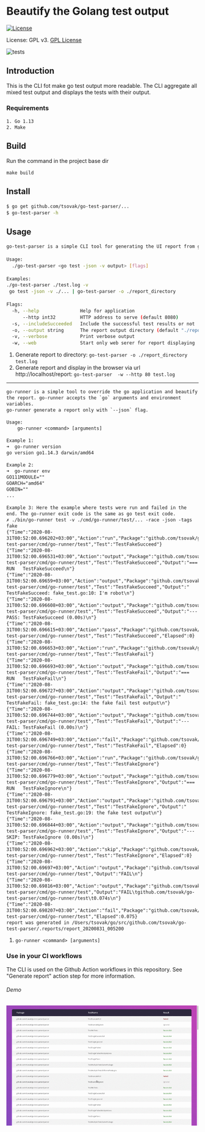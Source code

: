 #  Beautify the Golang test output

[![License](https://img.shields.io/badge/license-GPLv3-blue.svg)](http://www.gnu.org/licenses/gpl-3.0.html)

License: GPL v3. [GPL License](http://www.gnu.org/licenses)

![tests](https://github.com/Tsovak/go-test-parser/workflows/tests/badge.svg)

## Introduction

This is the CLI fot make go test output more readable. 
The CLI aggregate all mixed test output and displays the tests with their output.

### Requirements

    1. Go 1.13 
    2. Make
    
## Build

Run the command in the project base dir 

    make build 

## Install 
```bash
$ go get github.com/tsovak/go-test-parser/...
$ go-test-parser -h
```

    
## Usage 

```bash
go-test-parser is a simple CLI tool for generating the UI report from go test output

Usage:
  ./go-test-parser <go test -json -v output> [flags]

Examples:
./go-test-parser ./test.log -v
 go test -json -v ./... | go-test-parser -o ./report_directory

Flags:
  -h, --help               Help for application
      --http int32         HTTP address to serve (default 8080)
  -s, --includeSucceeded   Include the successful test results or not
  -o, --output string      The report output directory (default "./report")
  -v, --verbose            Print verbose output
  -w, --web                Start only web serer for report displaying
```

1. Generate report to directory: `go-test-parser -o ./report_directory test.log`
2. Generate report and display in the browser via url http://localhost/report: `go-test-parser  -w --http 80 test.log`

------ 

```
go-runner is a simple tool to override the go application and beautify the report. go-runner accepts the `go` arguments and environment variables.
go-runner generate a report only with `--json` flag.

Usage:
    go-runner <command> [arguments]

Example 1:
➜  go-runner version
go version go1.14.3 darwin/amd64

Example 2:
➜  go-runner env
GO111MODULE=""
GOARCH="amd64"
GOBIN=""
... 

Example 3: Here the example where tests were run and failed in the end. The go-runner exit code is the same as go test exit code.
✗ ./bin/go-runner test -v ./cmd/go-runner/test/... -race -json -tags fake
{"Time":"2020-08-31T00:52:00.696202+03:00","Action":"run","Package":"github.com/tsovak/go-test-parser/cmd/go-runner/test","Test":"TestFakeSucceed"}
{"Time":"2020-08-31T00:52:00.696531+03:00","Action":"output","Package":"github.com/tsovak/go-test-parser/cmd/go-runner/test","Test":"TestFakeSucceed","Output":"=== RUN   TestFakeSucceed\n"}
{"Time":"2020-08-31T00:52:00.69659+03:00","Action":"output","Package":"github.com/tsovak/go-test-parser/cmd/go-runner/test","Test":"TestFakeSucceed","Output":"    TestFakeSucceed: fake_test.go:10: I'm robot\n"}
{"Time":"2020-08-31T00:52:00.696608+03:00","Action":"output","Package":"github.com/tsovak/go-test-parser/cmd/go-runner/test","Test":"TestFakeSucceed","Output":"--- PASS: TestFakeSucceed (0.00s)\n"}
{"Time":"2020-08-31T00:52:00.696615+03:00","Action":"pass","Package":"github.com/tsovak/go-test-parser/cmd/go-runner/test","Test":"TestFakeSucceed","Elapsed":0}
{"Time":"2020-08-31T00:52:00.696653+03:00","Action":"run","Package":"github.com/tsovak/go-test-parser/cmd/go-runner/test","Test":"TestFakeFail"}
{"Time":"2020-08-31T00:52:00.696693+03:00","Action":"output","Package":"github.com/tsovak/go-test-parser/cmd/go-runner/test","Test":"TestFakeFail","Output":"=== RUN   TestFakeFail\n"}
{"Time":"2020-08-31T00:52:00.696727+03:00","Action":"output","Package":"github.com/tsovak/go-test-parser/cmd/go-runner/test","Test":"TestFakeFail","Output":"    TestFakeFail: fake_test.go:14: the fake fail test output\n"}
{"Time":"2020-08-31T00:52:00.696744+03:00","Action":"output","Package":"github.com/tsovak/go-test-parser/cmd/go-runner/test","Test":"TestFakeFail","Output":"--- FAIL: TestFakeFail (0.00s)\n"}
{"Time":"2020-08-31T00:52:00.696749+03:00","Action":"fail","Package":"github.com/tsovak/go-test-parser/cmd/go-runner/test","Test":"TestFakeFail","Elapsed":0}
{"Time":"2020-08-31T00:52:00.696766+03:00","Action":"run","Package":"github.com/tsovak/go-test-parser/cmd/go-runner/test","Test":"TestFakeIgnore"}
{"Time":"2020-08-31T00:52:00.696779+03:00","Action":"output","Package":"github.com/tsovak/go-test-parser/cmd/go-runner/test","Test":"TestFakeIgnore","Output":"=== RUN   TestFakeIgnore\n"}
{"Time":"2020-08-31T00:52:00.696791+03:00","Action":"output","Package":"github.com/tsovak/go-test-parser/cmd/go-runner/test","Test":"TestFakeIgnore","Output":"    TestFakeIgnore: fake_test.go:19: the fake test output\n"}
{"Time":"2020-08-31T00:52:00.696844+03:00","Action":"output","Package":"github.com/tsovak/go-test-parser/cmd/go-runner/test","Test":"TestFakeIgnore","Output":"--- SKIP: TestFakeIgnore (0.00s)\n"}
{"Time":"2020-08-31T00:52:00.696962+03:00","Action":"skip","Package":"github.com/tsovak/go-test-parser/cmd/go-runner/test","Test":"TestFakeIgnore","Elapsed":0}
{"Time":"2020-08-31T00:52:00.69697+03:00","Action":"output","Package":"github.com/tsovak/go-test-parser/cmd/go-runner/test","Output":"FAIL\n"}
{"Time":"2020-08-31T00:52:00.69816+03:00","Action":"output","Package":"github.com/tsovak/go-test-parser/cmd/go-runner/test","Output":"FAIL\tgithub.com/tsovak/go-test-parser/cmd/go-runner/test\t0.074s\n"}
{"Time":"2020-08-31T00:52:00.698207+03:00","Action":"fail","Package":"github.com/tsovak/go-test-parser/cmd/go-runner/test","Elapsed":0.075}
report was generated in /Users/tsovak/go/src/github.com/tsovak/go-test-parser/.reports/report_20200831_005200
```

1. `go-runner <command> [arguments]`

### Use in your CI workflows

The CLI is used on the Github Action workflows in this repository. 
See "Generate report" action step for more information.


###### Demo
![Report Demo](demo/demo.gif)

